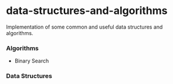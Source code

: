 # data-structures-and-algorithms

Implementation of some common and useful data structures and algorithms.

### Algorithms

- Binary Search

### Data Structures
